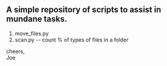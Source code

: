 ## A simple repository of scripts to assist in mundane tasks.


1) move_files.py 
2) scan.py  -- count % of types of files in a folder

cheers,<br>
Joe
